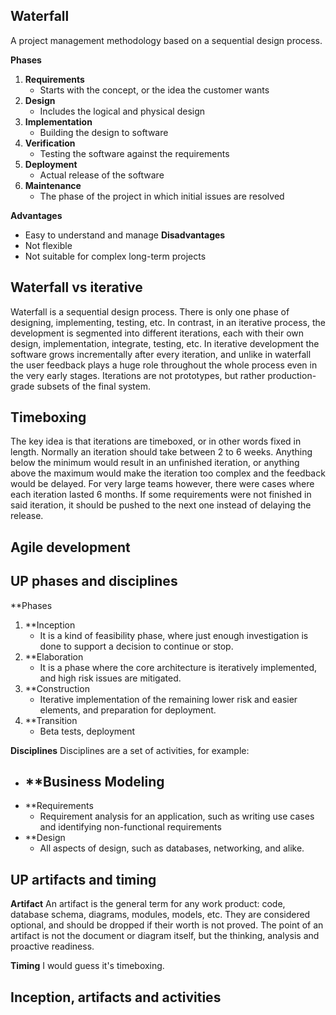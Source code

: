 ## Waterfall
A project management methodology based on a sequential design process.

**Phases**
1. **Requirements**
	- Starts with the concept, or the idea the customer wants
2. **Design**
	- Includes the logical and physical design
3. **Implementation**
	- Building the design to software
4. **Verification**
	- Testing the software against the requirements
5. **Deployment**
	- Actual release of the software
6. **Maintenance**
	- The phase of the project in which initial issues are resolved

**Advantages**
- Easy to understand and manage
**Disadvantages**
- Not flexible
- Not suitable for complex long-term projects

## Waterfall vs iterative
Waterfall is a sequential design process. There is only one phase of designing,  implementing, testing, etc. In contrast, in an iterative process, the development is segmented into different iterations, each with their own design, implementation, integrate, testing, etc. In iterative development the software grows incrementally after every iteration, and unlike in waterfall the user feedback plays a huge role throughout the whole process even in the very early stages. Iterations are not prototypes, but rather production-grade subsets of the final system.

## Timeboxing
The key idea is that iterations are timeboxed, or in other words fixed in length. Normally an iteration should take between 2 to 6 weeks. Anything below the minimum would result in an unfinished iteration, or anything above the maximum would make the iteration too complex and the feedback would be delayed. For very large teams however, there were cases where each iteration lasted 6 months. If some requirements were not finished in said iteration, it should be pushed to the next one instead of delaying the release.

## Agile development


## UP phases and disciplines
**Phases
1. **Inception
	- It is a kind of feasibility phase, where just enough investigation is done to support a decision to continue or stop.
2. **Elaboration
	- It is a phase where the core architecture is iteratively implemented, and high risk issues are mitigated.
3. **Construction
	- Iterative implementation of the remaining lower risk and easier elements, and preparation for deployment.
4. **Transition
	- Beta tests, deployment

**Disciplines**
Disciplines are a set of activities, for example:
- **Business Modeling
	- 
- **Requirements
	- Requirement analysis for an application, such as writing use cases and identifying non-functional requirements
- **Design
	- All aspects of design, such as databases, networking, and alike.

## UP artifacts and timing
**Artifact**
An artifact is the general term for any work product: code, database schema, diagrams, modules, models, etc. They are considered optional, and should be dropped if their worth is not proved. The point of an artifact is not the document or diagram itself, but the thinking, analysis and proactive readiness.

**Timing**
I would guess it's timeboxing.

## Inception, artifacts and activities